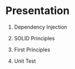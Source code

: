Presentation
======

1. Dependency Injection

2. SOLID Principles

3. First Principles

4. Unit Test
